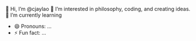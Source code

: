 👋 Hi, I’m @cjaylao
👀 I’m interested in philosophy, coding, and creating ideas.
🌱 I’m currently learning 
- 😄 Pronouns: ...
- ⚡ Fun fact: ...

<!---
cjaylao/cjaylao is a ✨ special ✨ repository because its `README.md` (this file) appears on your GitHub profile.
You can click the Preview link to take a look at your changes.
--->
